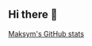 ## Hi there 👋
[Maksym's GitHub stats](https://github-readme-stats.vercel.app/api?username=mb0rts0v&theme=dark&show_icons=true) 
<!--
**mb0rts0v/mb0rts0v** is a ✨ _special_ ✨ repository because its `README.md` (this file) appears on your GitHub profile.

Here are some ideas to get you started:

- 🔭 I’m currently working on ...
- 🌱 I’m currently learning ...
- 👯 I’m looking to collaborate on ...
- 🤔 I’m looking for help with ...
- 💬 Ask me about ...
- 📫 How to reach me: ...
- 😄 Pronouns: ...
- ⚡ Fun fact: ...
-->
